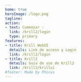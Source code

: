 ```yaml
---
home: true
heroImage: /logo.png
tagline: 
action:
- text: Comenzar 💡
  link: /krill2/login
  type: primary
features:
- title: Krill WebUI
  details: Link de acceso y Login
  link: /krill2/login
- title: Krill2
  details: Guia de uso de Krill2
  link: /krill2/krillui
#footer: Made by Phicus
---
```

